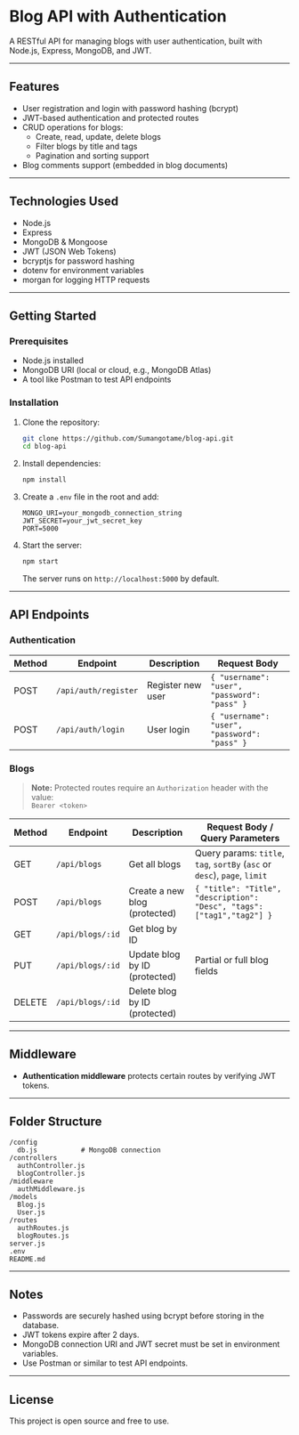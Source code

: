 # Blog API with Authentication

A RESTful API for managing blogs with user authentication, built with Node.js, Express, MongoDB, and JWT.

---

## Features

- User registration and login with password hashing (bcrypt)
- JWT-based authentication and protected routes
- CRUD operations for blogs:
  - Create, read, update, delete blogs
  - Filter blogs by title and tags
  - Pagination and sorting support
- Blog comments support (embedded in blog documents)

---

## Technologies Used

- Node.js
- Express
- MongoDB & Mongoose
- JWT (JSON Web Tokens)
- bcryptjs for password hashing
- dotenv for environment variables
- morgan for logging HTTP requests

---

## Getting Started

### Prerequisites

- Node.js installed
- MongoDB URI (local or cloud, e.g., MongoDB Atlas)
- A tool like Postman to test API endpoints

### Installation

1. Clone the repository:
   ```bash
   git clone https://github.com/Sumangotame/blog-api.git
   cd blog-api
   ```

2. Install dependencies:
   ```bash
   npm install
   ```

3. Create a `.env` file in the root and add:
   ```
   MONGO_URI=your_mongodb_connection_string
   JWT_SECRET=your_jwt_secret_key
   PORT=5000
   ```

4. Start the server:
   ```bash
   npm start
   ```
   The server runs on `http://localhost:5000` by default.

---

## API Endpoints

### Authentication

| Method | Endpoint        | Description        | Request Body                         |
|--------|-----------------|--------------------|------------------------------------|
| POST   | `/api/auth/register` | Register new user  | `{ "username": "user", "password": "pass" }` |
| POST   | `/api/auth/login`    | User login        | `{ "username": "user", "password": "pass" }` |

### Blogs

> **Note:** Protected routes require an `Authorization` header with the value:  
> `Bearer <token>`

| Method | Endpoint            | Description                        | Request Body / Query Parameters                                     |
|--------|---------------------|----------------------------------|--------------------------------------------------------------------|
| GET    | `/api/blogs`         | Get all blogs                    | Query params: `title`, `tag`, `sortBy` (`asc` or `desc`), `page`, `limit` |
| POST   | `/api/blogs`         | Create a new blog (protected)    | `{ "title": "Title", "description": "Desc", "tags": ["tag1","tag2"] }`     |
| GET    | `/api/blogs/:id`     | Get blog by ID                   |                                                                    |
| PUT    | `/api/blogs/:id`     | Update blog by ID (protected)    | Partial or full blog fields                                        |
| DELETE | `/api/blogs/:id`     | Delete blog by ID (protected)    |                                                                    |

---

## Middleware

- **Authentication middleware** protects certain routes by verifying JWT tokens.

---

## Folder Structure

```
/config
  db.js           # MongoDB connection
/controllers
  authController.js
  blogController.js
/middleware
  authMiddleware.js
/models
  Blog.js
  User.js
/routes
  authRoutes.js
  blogRoutes.js
server.js
.env
README.md
```

---

## Notes

- Passwords are securely hashed using bcrypt before storing in the database.
- JWT tokens expire after 2 days.
- MongoDB connection URI and JWT secret must be set in environment variables.
- Use Postman or similar to test API endpoints.

---

## License

This project is open source and free to use.
